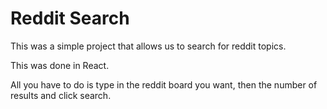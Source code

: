 # Reddit Search

This was a simple project that allows us to search for reddit topics.

This was done in React.

All you have to do is type in the reddit board you want, then the number of results and click search.